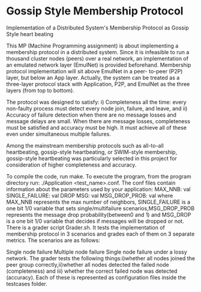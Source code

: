 # Gossip Style Membership Protocol

Implementation of a Distributed System's Membership Protocol as Gossip Style heart beating

This MP (Machine Programming assignment) is about implementing a membership protocol in a distributed system. Since it is infeasible to run a thousand cluster nodes (peers) over a real network, an implementation of an emulated network layer (EmulNet) is provided beforehand. Membership protocol implementation will sit above EmulNet in a peer- to-peer (P2P) layer, but below an App layer. Actually, the system can be treated as a three-layer protocol stack with Application, P2P, and EmulNet as the three layers (from top to bottom).

The protocol was designed to satisfy: i) Completeness all the time: every non-faulty process must detect every node join, failure, and leave, and ii) Accuracy of failure detection when there are no message losses and message delays are small. When there are message losses, completeness must be satisfied and accuracy must be high. It must achieve all of these even under simultaneous multiple failures.

Among the mainstream membership protocols such as all-to-all heartbeating, gossip-style heartbeating, or SWIM-style membership, gossip-style heartbeating was particularly selected in this project for consideration of higher completeness and accuracy.

To compile the code, run make. To execute the program, from the program directory run: ./Application <test_name>.conf. The conf files contain information about the parameters used by your application: MAX_NNB: val SINGLE_FAILURE: val DROP MSG: val MSG_DROP_PROB: val where MAX_NNB represents the max number of neighbors, SINGLE_FAILURE is a one bit 1/0 variable that sets single/multifailure scenarios,MSG_DROP_PROB represents the message drop probability(between0 and 1) and MSG_DROP is a one bit 1/0 variable that decides if messages will be dropped or not. There is a grader script Grader.sh. It tests the implementation of membership protocol in 3 scenarios and grades each of them on 3 separate metrics. The scenarios are as follows:

Single node failure
Multiple node failure
Single node failure under a lossy network. The grader tests the following things:i)whether all nodes joined the peer group correctly,ii)whether all nodes detected the failed node (completeness) and iii) whether the correct failed node was detected (accuracy). Each of these is represented as configuration files inside the testcases folder.
